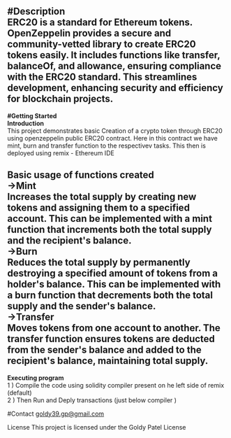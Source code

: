 **#Description** <br/>
ERC20 is a standard for Ethereum tokens. OpenZeppelin provides a secure and community-vetted library to create ERC20 tokens easily. It includes functions like transfer, balanceOf, and allowance, ensuring compliance with the ERC20 standard. This streamlines development, enhancing security and efficiency for blockchain projects.
---
**#Getting Started**<br/>
**Introduction**<br/>
This project demonstrates basic Creation of a crypto token through ERC20 using openzeppelin public ERC20 contract. Here in this contract we have mint, burn and transfer function to the respectivev tasks. This then is deployed using remix - Ethereum IDE

**Basic usage of functions created**<br/>
->Mint<br/>
Increases the total supply by creating new tokens and assigning them to a specified account. This can be implemented with a mint function that increments both the total supply and the recipient's balance.<br/>
->Burn<br/>
Reduces the total supply by permanently destroying a specified amount of tokens from a holder's balance. This can be implemented with a burn function that decrements both the total supply and the sender's balance.<br/>
->Transfer<br/>
Moves tokens from one account to another. The transfer function ensures tokens are deducted from the sender's balance and added to the recipient's balance, maintaining total supply.
---
**Executing program**<br/>
1 ) Compile the code using solidity compiler present on he left side of remix (default) <br/>
2 ) Then Run and Deply transactions (just below compiler )<br/>

#Contact goldy39.gp@gmail.com<br/>

License This project is licensed under the Goldy Patel License

